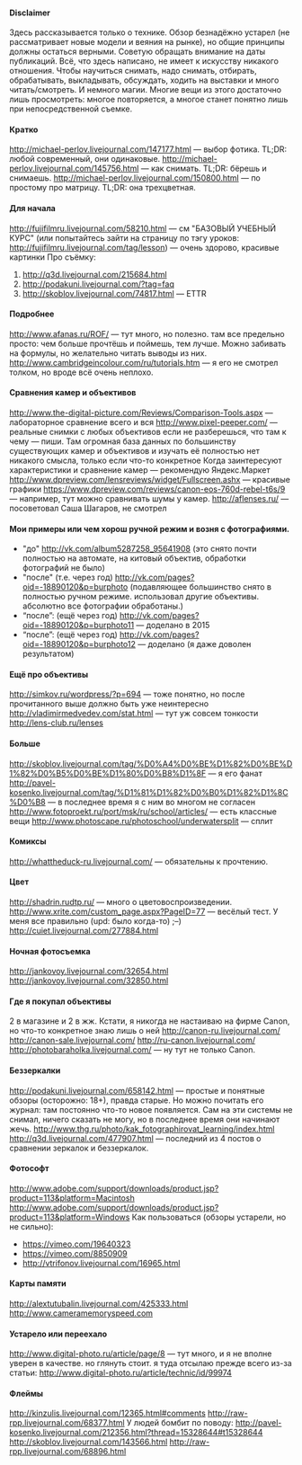 #### Disclaimer
Здесь рассказывается только о технике. Обзор безнадёжно устарел (не рассматривает новые модели и веяния на рынке), но общие принципы должны остаться верными. Советую обращать внимание на даты публикаций.
Всё, что здесь написано, не имеет к искусству никакого отношения.
Чтобы научиться снимать, надо снимать, отбирать, обрабатывать, выкладывать, обсуждать, ходить на выставки и много читать/смотреть. И немного магии.
Многие вещи из этого достаточно лишь просмотреть: многое повторяется, а многое станет понятно лишь при непосредственной съемке.

#### Кратко 
<http://michael-perlov.livejournal.com/147177.html> — выбор фотика. TL;DR: любой современный, они одинаковые.
<http://michael-perlov.livejournal.com/145756.html> — как снимать. TL;DR: бёрешь и снимаешь.
<http://michael-perlov.livejournal.com/150800.html> — по простому про матрицу. TL;DR: она трехцветная.

#### Для начала
<http://fujifilmru.livejournal.com/58210.html> — см "БАЗОВЫЙ УЧЕБНЫЙ КУРС" (или попытайтесь зайти на страницу по тэгу уроков: http://fujifilmru.livejournal.com/tag/lesson) — очень здорово, красивые картинки
Про съёмку:
1. <http://q3d.livejournal.com/215684.html>
2. <http://podakuni.livejournal.com/?tag=faq>
3. <http://skoblov.livejournal.com/74817.html> — ETTR

#### Подробнее
<http://www.afanas.ru/ROF/> — тут много, но полезно. там все предельно просто: чем больше прочтёшь и поймешь, тем лучше. Можно забивать на формулы, но желательно читать выводы из них. 
<http://www.cambridgeincolour.com/ru/tutorials.htm> — я его не смотрел толком, но вроде всё очень неплохо.

#### Сравнения камер и объективов
<http://www.the-digital-picture.com/Reviews/Comparison-Tools.aspx> — лабораторное сравнение всего и вся
<http://www.pixel-peeper.com/> — реальные снимки с любых объективов
если не разберешься, что там к чему — пиши. Там огромная база данных по большинству существующих камер и объективов и изучать её полностью нет никакого смысла, только если что-то конкретное
Когда заинтересуют характеристики и сравнение камер — рекомендую Яндекс.Маркет
<http://www.dpreview.com/lensreviews/widget/Fullscreen.ashx> — красивые графики
<https://www.dpreview.com/reviews/canon-eos-760d-rebel-t6s/9> — например, тут можно сравнивать шумы у камер.
<http://aflenses.ru/> — посоветовал Саша Шагаров, не смотрел

#### Мои примеры или чем хорош ручной режим и возня с фотографиями.
* "до" <http://vk.com/album5287258_95641908> (это снято почти полностью на автомате, на китовый объектив, обработки фотографий не было)
* "после" (т.е. через год) <http://vk.com/pages?oid=-18890120&p=burphoto>
(подавляющее большинство снято в полностью ручном режиме. использовал другие объективы. абсолютно все фотографии обработаны.)
* “после”: (ещё через год) <http://vk.com/pages?oid=-18890120&p=burphoto11> — доделано в 2015
* “после”: (ещё через год) <http://vk.com/pages?oid=-18890120&p=burphoto12> — доделано (я даже доволен результатом)

#### Ещё про объективы
<http://simkov.ru/wordpress/?p=694> — тоже понятно, но после прочитанного выше должно быть уже неинтересно
<http://vladimirmedvedev.com/stat.html> — тут уж совсем тонкости 
<http://lens-club.ru/lenses>

#### Больше
<http://skoblov.livejournal.com/tag/%D0%A4%D0%BE%D1%82%D0%BE%D1%82%D0%B5%D0%BE%D1%80%D0%B8%D1%8F> — я его фанат
<http://pavel-kosenko.livejournal.com/tag/%D1%81%D1%82%D0%B0%D1%82%D1%8C%D0%B8> — в последнее время я с ним во многом не согласен
<http://www.fotoproekt.ru/port/msk/ru/school/articles/> — есть классные вещи
<http://www.photoscape.ru/photoschool/underwatersplit> — сплит

#### Комиксы
<http://whattheduck-ru.livejournal.com/> — обязательны к прочтению.


#### Цвет
<http://shadrin.rudtp.ru/> — много о цветовоспроизведении.
<http://www.xrite.com/custom_page.aspx?PageID=77> — весёлый тест. У меня все правильно (upd: было когда-то) ;–)
<http://cuiet.livejournal.com/277884.html>

#### Ночная фотосъемка
<http://jankovoy.livejournal.com/32654.html>
<http://jankovoy.livejournal.com/32850.html>

#### Где я покупал объективы
2 в магазине и 2 в жж. Кстати, я никогда не настаиваю на фирме Canon, но что-то конкретное знаю лишь о ней
<http://canon-ru.livejournal.com/>
<http://canon-sale.livejournal.com/>
<http://ru-canon.livejournal.com/>
<http://photobaraholka.livejournal.com/> — ну тут не только Canon.

#### Беззеркалки
<http://podakuni.livejournal.com/658142.html> — простые и понятные обзоры (осторожно: 18+), правда старые. Но можно почитать его журнал: там постоянно что-то новое появляется.
Сам на эти системы не снимал, ничего сказать не могу, но в последнее время они начинают жечь.
<http://www.thg.ru/photo/kak_fotographirovat_learning/index.html>
<http://q3d.livejournal.com/477907.html> — последний из 4 постов о сравнении зеркалок и беззеркалок.

#### Фотософт
<http://www.adobe.com/support/downloads/product.jsp?product=113&platform=Macintosh>
<http://www.adobe.com/support/downloads/product.jsp?product=113&platform=Windows>
Как пользоваться (обзоры устарели, но не сильно): 
* <https://vimeo.com/19640323>
* <https://vimeo.com/8850909>
* <http://vtrifonov.livejournal.com/16965.html>

#### Карты памяти
<http://alextutubalin.livejournal.com/425333.html>
<http://www.cameramemoryspeed.com>

#### Устарело или переехало
<http://www.digital-photo.ru/article/page/8> — тут много, и я не вполне уверен в качестве. но глянуть стоит. я туда отсылаю прежде всего из-за статьи: <http://www.digital-photo.ru/article/technic/id/99974>

#### Флеймы
<http://kinzulis.livejournal.com/12365.html#comments>
<http://raw-rpp.livejournal.com/68377.html>
У людей бомбит по поводу: <http://pavel-kosenko.livejournal.com/212356.html?thread=15328644#t15328644>
<http://skoblov.livejournal.com/143566.html>
<http://raw-rpp.livejournal.com/68896.html>
